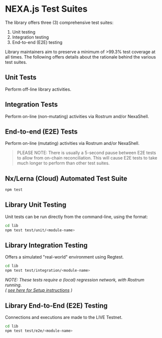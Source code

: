 # NEXA.js Test Suites

The library offers three (3) comprehensive test suites:
1. Unit testing
2. Integration testing
3. End-to-end (E2E) testing

Library maintainers aim to preserve a minimum of >99.3% test coverage at all times. The following offers details about the rationale behind the various test suites.


## Unit Tests

Perform off-line library activities.


## Integration Tests

Perform on-line (non-mutating) activities via Rostrum and/or NexaShell.


## End-to-end (E2E) Tests

Perform on-line (mutating) activities via Rostrum and/or NexaShell.

> PLEASE NOTE: There is usually a 5-second pause between E2E tests to allow from on-chain reconciliation. This will cause E2E tests to take much longer to perform than other test suites.


## Nx/Lerna (Cloud) Automated Test Suite

```sh
npm test
```


## Library Unit Testing

Unit tests can be run directly from the command-line, using the format:

```sh
cd lib
npm test test/unit/<module-name>
```


## Library Integration Testing

Offers a simulated "real-world" environment using Regtest.

```sh
cd lib
npm test test/integration/<module-name>
```

_NOTE: These tests require a (local) regression network, with Rostrum running.  
( [see here for Setup instructions](#Regression_Testing_Regtest_Setup) )_

## Library End-to-End (E2E) Testing

Connections and executions are made to the LIVE Testnet.

```sh
cd lib
npm test test/e2e/<module-name>
```
